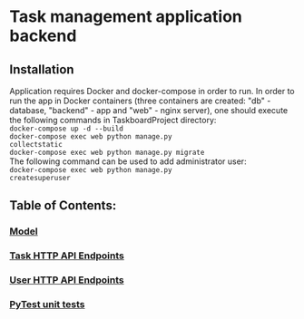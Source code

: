 # Task management application backend
## Installation
Application requires Docker and docker-compose in order to run.
In order to run the app in Docker containers (three containers are created: "db" - database, "backend" - app and "web" - nginx server), one should execute the following commands in TaskboardProject directory:  
<code>docker-compose up -d  --build</code>  
<code>docker-compose exec web python manage.py collectstatic</code>  
<code>docker-compose exec web python manage.py migrate</code>  
The following command can be used to add administrator user:  
<code>docker-compose exec web python manage.py createsuperuser</code>  


## Table of Contents:
### [Model](documentation/Model.md)
### [Task HTTP API Endpoints](documentation/TaskEndpoints.md)
### [User HTTP API Endpoints](documentation/UserEndpoints.md)
### [PyTest unit tests](Tests/Tests.md)
